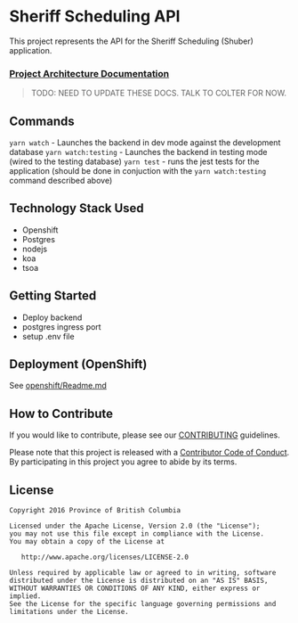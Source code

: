 # Sheriff Scheduling API
This project represents the API for the Sheriff Scheduling (Shuber) application.

### [Project Architecture Documentation](./docs/index)

> TODO: NEED TO UPDATE THESE DOCS.  TALK TO COLTER FOR NOW.

## Commands 


`yarn watch` - Launches the backend in dev mode against the development database
`yarn watch:testing` - Launches the backend in testing mode (wired to the testing database)
`yarn test` - runs the jest tests for the application (should be done in conjuction with the `yarn watch:testing` command described above)


## Technology Stack Used

- Openshift
- Postgres
- nodejs
- koa
- tsoa

## Getting Started

- Deploy backend
- postgres ingress port
- setup .env file

## Deployment (OpenShift)

See [openshift/Readme.md](openshift/Readme.md)

## How to Contribute

If you would like to contribute, please see our [CONTRIBUTING](CONTRIBUTING.md) guidelines.

Please note that this project is released with a [Contributor Code of Conduct](CODE_OF_CONDUCT.md). 
By participating in this project you agree to abide by its terms.

## License

    Copyright 2016 Province of British Columbia

    Licensed under the Apache License, Version 2.0 (the "License");
    you may not use this file except in compliance with the License.
    You may obtain a copy of the License at

       http://www.apache.org/licenses/LICENSE-2.0

    Unless required by applicable law or agreed to in writing, software
    distributed under the License is distributed on an "AS IS" BASIS,
    WITHOUT WARRANTIES OR CONDITIONS OF ANY KIND, either express or implied.
    See the License for the specific language governing permissions and
    limitations under the License.
